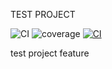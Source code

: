 TEST PROJECT

![CI](https://github.com/ennaelle/test4/actions/workflows/ci.yml/badge.svg)
![coverage](https://codecov.io/gh/ennaelle/test4/branch/main/graph/badge.svg)
[![CI](https://github.com/ennaelle/test4/actions/workflows/ci.yml/badge.svg?event=label)](https://github.com/ennaelle/test4/actions/workflows/ci.yml)

test project
feature
